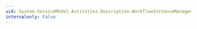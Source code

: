 ```yaml
---
uid: System.ServiceModel.Activities.Description.WorkflowInstanceManagementBehavior.ControlEndpointAddress
internalonly: False
---
```

